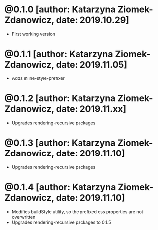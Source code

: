 # @0.1.0 [author: Katarzyna Ziomek-Zdanowicz, date: 2019.10.29]
* First working version

# @0.1.1 [author: Katarzyna Ziomek-Zdanowicz, date: 2019.11.05]
* Adds inline-style-prefixer

# @0.1.2 [author: Katarzyna Ziomek-Zdanowicz, date: 2019.11.xx]
* Upgrades rendering-recursive packages

# @0.1.3 [author: Katarzyna Ziomek-Zdanowicz, date: 2019.11.10]
* Upgrades rendering-recursive packages

# @0.1.4 [author: Katarzyna Ziomek-Zdanowicz, date: 2019.11.10]
* Modifies buildStyle utility, so the prefixed css properties are not overwritten
* Upgrades rendering-recursive packages to 0.1.5
